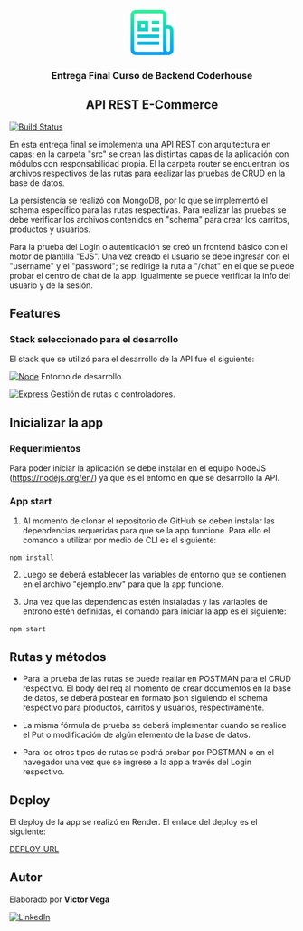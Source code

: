 <br />
<div align="center">
  <a href="">
    <img src="src/img/logo.png" alt="Logo" width="80" height="80">
  </a>
  <h3 align="center">Entrega Final Curso de Backend Coderhouse</h3>
  <h2>API REST E-Commerce</h2>
</div>

[![Build Status](https://travis-ci.org/joemccann/dillinger.svg?branch=master)](https://travis-ci.org/joemccann/dillinger)

En esta entrega final se implementa una API REST con arquitectura en capas; en la carpeta "src" se crean las distintas capas de la aplicación con módulos con responsabilidad propia. El la carpeta router se encuentran los archivos respectivos de las rutas para eealizar las pruebas de CRUD en la base de datos. 

La persistencia se realizó con MongoDB, por lo que se implementó el schema específico para las rutas respectivas. Para realizar las pruebas se debe verificar los archivos contenidos en "schema" para crear los carritos, productos y usuarios. 

Para la prueba del Login o autenticación se creó un frontend básico con el motor de plantilla "EJS". Una vez creado el usuario se debe ingresar con el "username" y el "password"; se redirige la ruta a "/chat" en el que se puede probar el centro de chat de la app. Igualmente se puede verificar la info del usuario y de la sesión.

## Features

### Stack seleccionado para el desarrollo

El stack que se utilizó para el desarrollo de la API fue el siguiente:

[![Node][Node.js]][Node-url] Entorno de desarrollo.

[![Express][Express.js]][Express-url] Gestión de rutas o controladores.

## Inicializar la app

### Requerimientos
Para poder iniciar la aplicación se debe instalar en el equipo NodeJS (https://nodejs.org/en/) ya que es el entorno en que se desarrollo la API.

### App start 
1. Al momento de clonar el repositorio de GitHub se deben instalar las dependencias requeridas para que se la app funcione. Para ello el comando a utilizar por medio de CLI es el siguiente:

```console
npm install
```

2. Luego se deberá establecer las variables de entorno que se contienen en el archivo "ejemplo.env" para que la app funcione. 

3. Una vez que las dependencias estén instaladas y las variables de entrono estén definidas, el comando para iniciar la app es el siguiente:

```console
npm start
```

## Rutas y métodos

- Para la prueba de las rutas se puede realiar en POSTMAN para el CRUD respectivo. El body del req al momento de crear documentos en la base de datos, se deberá postear en formato json siguiendo el schema respectivo para productos, carritos y usuarios, respectivamente. 

- La misma fórmula de prueba se deberá implementar cuando se realice el Put o modificación de algún elemento de la base de datos. 

- Para los otros tipos de rutas se podrá probar por POSTMAN o en el navegador una vez que se ingrese a la app a través del Login respectivo. 

## Deploy

El deploy de la app se realizó en Render. El enlace del deploy es el siguiente:

[DEPLOY-URL][Deploy-url]
## Autor
Elaborado por **Victor Vega**

[![LinkedIn][linkedin-shield]][linkedin-url]


<!-- MARKDOWN LINKS & IMAGES -->
[linkedin-shield]: https://img.shields.io/badge/-LinkedIn-black.svg?style=for-the-badge&logo=linkedin&colorB=555
[linkedin-url]: https://www.linkedin.com/in/victor-vega-v/
[Node.js]: https://img.shields.io/badge/Node-20232A?style=for-the-badge&logo=node.js&logoColor=61DAFB
[Node-url]: https://nodejs.org/en/
[Express.js]: https://img.shields.io/badge/Express-35495E?style=for-the-badge&logo=express&logoColor=4FC08D
[Express-url]: https://expressjs.com/
[Deploy-url]: https://proyecto-final-cwp6.onrender.com/users/login